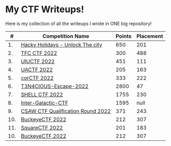 # My CTF Writeups!

Here is my collection of all the writeups I wrote in ONE big repository!

<center>

 | # | Competition Name        | Points | Placement
 | - | --------------          | --------- | ------
 | 1. | [Hacky Holidays - Unlock The city](https://github.com/LeonGurin/My-CTF-Writeups/tree/main/Hacky%20Holidays%20-%20Unlock%20The%20City) | 650 | 201 | 
 | 2. | [TFC CTF 2022](https://github.com/LeonGurin/My-CTF-Writeups/tree/main/TFC%20CTF%202022) | 300 | 488 | 
 | 3. | [UIUCTF 2022](https://github.com/LeonGurin/My-CTF-Writeups/tree/main/UIUCTF%202022) | 451 | 111 | 
 | 4. | [UACTF 2022](https://github.com/LeonGurin/My-CTF-Writeups/tree/main/UACTF%202022) | 205 | 163 | 
 | 5. | [corCTF 2022](https://github.com/LeonGurin/My-CTF-Writeups/tree/main/corCTF%202022) | 333 | 222 | 
 | 6. | [T3N4CIOUS-Escape-2022](https://github.com/LeonGurin/My-CTF-Writeups/tree/main/T3N4CIOUS%20-%20Escape) | 2800 | 47 | 
 | 7. | [SHELL CTF 2022](https://github.com/LeonGurin/My-CTF-Writeups/tree/main/SHELL%20CTF%202022) | 1755 | 230 | 
 | 8. | [Inter-Galactic-CTF](https://github.com/LeonGurin/My-CTF-Writeups/tree/main/Inter-Galactic%20CTF) | 1595 | null | 
 | 9. | [CSAW CTF Qualification Round 2022](https://github.com/LeonGurin/My-CTF-Writeups/tree/main/CSAW%20CTF%20Qualification%20Round%202022) | 371 | 243 | 
 | 10. | [BuckeyeCTF 2022](https://github.com/LeonGurin/My-CTF-Writeups/tree/main/BuckeyeCTF%202022) | 212 | 307 | 
 | 11. | [SquareCTF 2022](https://github.com/LeonGurin/My-CTF-Writeups/tree/main/SquareCTF%202022) | 201 | 183 | 
 | 10. | [BuckeyeCTF 2022](https://github.com/LeonGurin/My-CTF-Writeups/tree/main/BuckeyeCTF%202022) | 212 | 307 | 


</center>





